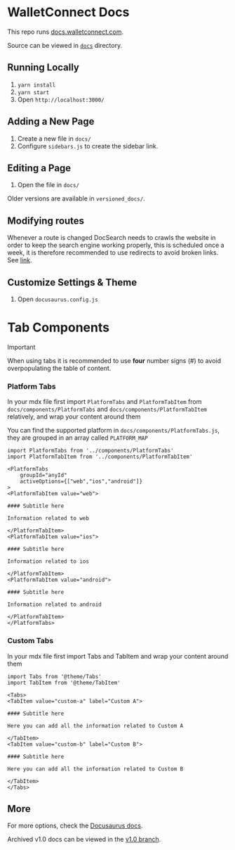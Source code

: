 # WalletConnect Docs

This repo runs [docs.walletconnect.com](https://docs.walletconnect.com).

Source can be viewed in [`docs`](./docs/) directory.

## Running Locally

1. `yarn install`
2. `yarn start`
3. Open `http://localhost:3000/`

## Adding a New Page

1. Create a new file in `docs/`
2. Configure `sidebars.js` to create the sidebar link.

## Editing a Page

1. Open the file in `docs/`

Older versions are available in `versioned_docs/`.

## Modifying routes

Whenever a route is changed DocSearch needs to crawls the website in order to keep the search engine working properly, this is scheduled once a week, it is therefore
recommended to use redirects to avoid broken links. See [link](https://vercel.com/docs/concepts/projects/project-configuration#redirects).

## Customize Settings & Theme

1. Open `docusaurus.config.js`

# Tab Components

> [!IMPORTANT]
> When using tabs it is recommended to use **four** number signs (#) to avoid overpopulating the table of content.

### Platform Tabs

In your mdx file first import `PlatformTabs` and `PlatformTabItem` from `docs/components/PlatformTabs` and `docs/components/PlatformTabItem` relatively, and wrap your content around them

You can find the supported platform in `docs/components/PlatformTabs.js`, they are grouped in an array called `PLATFORM_MAP`
```mdx
import PlatformTabs from '../components/PlatformTabs'
import PlatformTabItem from '../components/PlatformTabItem'

<PlatformTabs
	groupId="anyId"
	activeOptions={["web","ios","android"]}
>
<PlatformTabItem value="web">

#### Subtitle here

Information related to web

</PlatformTabItem>
<PlatformTabItem value="ios">

#### Subtitle here

Information related to ios

</PlatformTabItem>
<PlatformTabItem value="android">

#### Subtitle here

Information related to android

</PlatformTabItem>
</PlatformTabs>
```

### Custom Tabs

In your mdx file first import Tabs and TabItem and wrap your content around them

```mdx
import Tabs from '@theme/Tabs'
import TabItem from '@theme/TabItem'

<Tabs>
<TabItem value="custom-a" label="Custom A">

#### Subtitle here

Here you can add all the information related to Custom A

</TabItem>
<TabItem value="custom-b" label="Custom B">

#### Subtitle here

Here you can add all the information related to Custom B

</TabItem>
</Tabs>
```

## More

For more options, check the [Docusaurus docs](https://docusaurus.io/).

Archived v1.0 docs can be viewed in the [v1.0 branch](https://github.com/WalletConnect/walletconnect-docs/tree/v1.0).